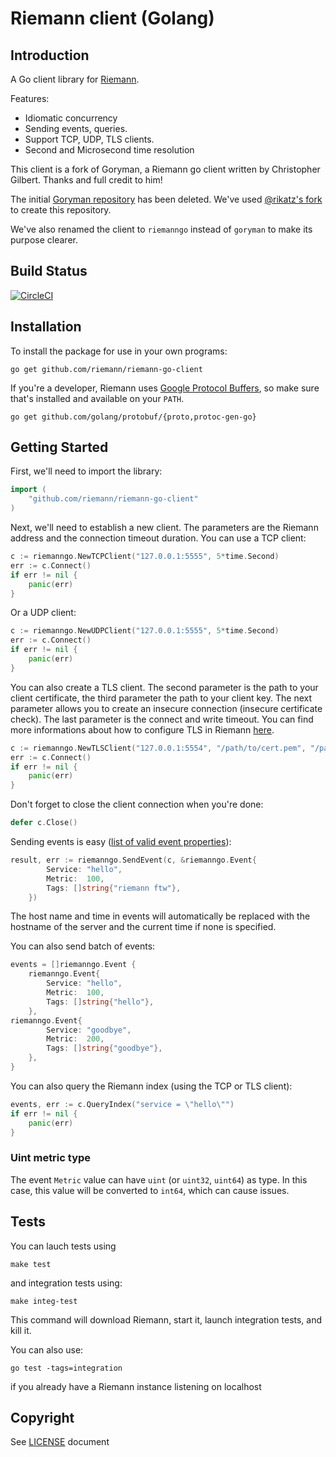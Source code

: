 # Riemann client (Golang)

## Introduction

A Go client library for [Riemann](https://github.com/riemann/riemann).

Features:
* Idiomatic concurrency
* Sending events, queries.
* Support TCP, UDP, TLS clients.
* Second and Microsecond time resolution

This client is a fork of Goryman, a Riemann go client written by Christopher Gilbert. Thanks and full credit to him!

The initial [Goryman repository](https://github.com/bigdatadev/goryman) has been deleted. We've used [@rikatz's fork](https://github.com/rikatz/goryman/) to create this repository.

We've also renamed the client to `riemanngo` instead of `goryman` to make its purpose clearer.

## Build Status

[![CircleCI](https://circleci.com/gh/riemann/riemann-go-client.svg?style=svg)](https://circleci.com/gh/riemann/riemann-go-client)

## Installation

To install the package for use in your own programs:

```
go get github.com/riemann/riemann-go-client
```

If you're a developer, Riemann uses [Google Protocol Buffers](https://github.com/golang/protobuf), so make sure that's installed and available on your `PATH`.

```
go get github.com/golang/protobuf/{proto,protoc-gen-go}
```

## Getting Started

First, we'll need to import the library:

```go
import (
    "github.com/riemann/riemann-go-client"
)
```

Next, we'll need to establish a new client. The parameters are the Riemann address and the connection timeout duration. You can use a TCP client:


```go
c := riemanngo.NewTCPClient("127.0.0.1:5555", 5*time.Second)
err := c.Connect()
if err != nil {
    panic(err)
}
```

Or a UDP client:

```go
c := riemanngo.NewUDPClient("127.0.0.1:5555", 5*time.Second)
err := c.Connect()
if err != nil {
    panic(err)
}
```

You can also create a TLS client.
The second parameter is the path to your client certificate, the third parameter the path to your client key. The next parameter allows you to create an insecure connection (insecure certificate check). The last parameter is the connect and write timeout.
You can find more informations about how to configure TLS in Riemann [here](http://riemann.io/howto.html#securing-traffic-using-tls).

```go
c := riemanngo.NewTLSClient("127.0.0.1:5554", "/path/to/cert.pem", "/path/to/key.key", true, 5*time.Second)
err := c.Connect()
if err != nil {
    panic(err)
}
```

Don't forget to close the client connection when you're done:

```go
defer c.Close()
```

Sending events is easy ([list of valid event properties](http://riemann.io/concepts.html)):

```go
result, err := riemanngo.SendEvent(c, &riemanngo.Event{
		Service: "hello",
		Metric:  100,
		Tags: []string{"riemann ftw"},
	})
```

The host name and time in events will automatically be replaced with the hostname of the server and the current time if none is specified.

You can also send batch of events:

```go
events = []riemanngo.Event {
    riemanngo.Event{
        Service: "hello",
        Metric:  100,
        Tags: []string{"hello"},
    },
riemanngo.Event{
        Service: "goodbye",
        Metric:  200,
        Tags: []string{"goodbye"},
    },
}
```

You can also query the Riemann index (using the TCP or TLS client):

```go
events, err := c.QueryIndex("service = \"hello\"")
if err != nil {
    panic(err)
}
```

### Uint metric type

The event `Metric` value can have `uint` (or `uint32`, `uint64`) as type. In this case, this value will be converted to `int64`, which can cause issues.

## Tests

You can lauch tests using

```
make test
```

and integration tests using:

```
make integ-test
```

This command will download Riemann, start it, launch integration tests, and kill it.

You can also use:

```
go test -tags=integration
```

if you already have a Riemann instance listening on localhost

## Copyright

See [LICENSE](LICENSE) document
